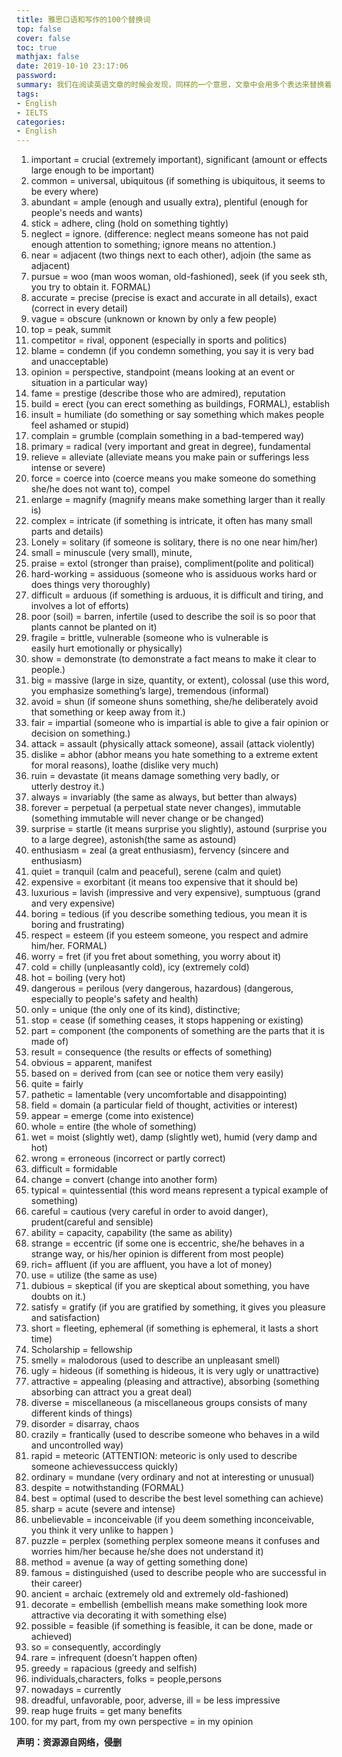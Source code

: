 ```yaml
---
title: 雅思口语和写作的100个替换词
top: false
cover: false
toc: true
mathjax: false
date: 2019-10-10 23:17:06
password:
summary: 我们在阅读英语文章的时候会发现，同样的一个意思，文章中会用多个表达来替换着用，这样，文章读起来才不会觉得单调无味。相同的道理，在我们参加口语和写作考试的时候，也要学着意思相近的词汇表达替换使用，这样也能显得语言丰富生动。
tags:
- English
- IELTS
categories:
- English
---
```

1. important = crucial (extremely important), significant (amount or effects large enough to be important)
2. common = universal, ubiquitous (if something is ubiquitous, it seems to be every where)
3. abundant = ample (enough and usually extra), plentiful (enough for people's needs and wants)
4. stick = adhere, cling (hold on something tightly)
5. neglect = ignore. (difference: neglect means someone has not paid enough attention to something; ignore means no attention.)
6. near = adjacent (two things next to each other), adjoin (the same as adjacent)
7. pursue = woo (man woos woman, old-fashioned), seek (if you seek sth, you try to obtain it. FORMAL)
8. accurate = precise (precise is exact and accurate in all details), exact (correct in every detail)
9. vague = obscure (unknown or known by only a few people)
10. top = peak, summit
11. competitor = rival, opponent (especially in sports and politics)
12. blame = condemn (if you condemn something, you say it is very bad and unacceptable)
13. opinion = perspective, standpoint (means looking at an event or situation in a particular way)
14. fame = prestige (describe those who are admired), reputation
15. build = erect (you can erect something as buildings, FORMAL), establish
16. insult = humiliate (do something or say something which makes people feel ashamed or stupid)
17. complain = grumble (complain something in a bad-tempered way)
18. primary = radical (very important and great in degree), fundamental
19. relieve = alleviate (alleviate means you make pain or sufferings less intense or severe)
20. force = coerce into (coerce means you make someone do something she/he does not want to), compel
21. enlarge = magnify (magnify means make something larger than it really is)
22. complex = intricate (if something is intricate, it often has many small parts and details)
23. Lonely = solitary (if someone is solitary, there is no one near him/her)
24. small = minuscule (very small), minute,
25. praise = extol (stronger than praise), compliment(polite and political)
26. hard-working = assiduous (someone who is assiduous works hard or does things very thoroughly)
27. difficult = arduous (if something is arduous, it is difficult and tiring, and involves a lot of efforts)
28. poor (soil) = barren, infertile (used to describe the soil is so poor that plants cannot be planted on it)
29. fragile = brittle, vulnerable (someone who is vulnerable is easily hurt emotionally or physically)
30. show = demonstrate (to demonstrate a fact means to make it clear to people.)
31. big = massive (large in size, quantity, or extent), colossal (use this word, you emphasize something’s large), tremendous (informal)
32. avoid = shun (if someone shuns something, she/he deliberately avoid that something or keep away from it.)
33. fair = impartial (someone who is impartial is able to give a fair opinion or decision on something.)
34. attack = assault (physically attack someone), assail (attack violently)
35. dislike = abhor (abhor means you hate something to a extreme extent for moral reasons), loathe (dislike very much)
36. ruin = devastate (it means damage something very badly, or utterly destroy it.)
37. always = invariably (the same as always, but better than always)
38. forever = perpetual (a perpetual state never changes), immutable (something immutable will never change or be changed)
39. surprise = startle (it means surprise you slightly), astound (surprise you to a large degree), astonish(the same as astound)
40. enthusiasm = zeal (a great enthusiasm), fervency (sincere and enthusiasm)
41. quiet = tranquil (calm and peaceful), serene (calm and quiet)
42. expensive = exorbitant (it means too expensive that it should be)
43. luxurious = lavish (impressive and very expensive), sumptuous (grand and very expensive)
44. boring = tedious (if you describe something tedious, you mean it is boring and frustrating)
45. respect = esteem (if you esteem someone, you respect and admire him/her. FORMAL)
46. worry = fret (if you fret about something, you worry about it)
47. cold = chilly (unpleasantly cold), icy (extremely cold)
48. hot = boiling (very hot)
49. dangerous = perilous (very dangerous, hazardous) (dangerous, especially to people's safety and health)
50. only = unique (the only one of its kind), distinctive;
51. stop = cease (if something ceases, it stops happening or existing)
52. part = component (the components of something are the parts that it is made of)
53. result = consequence (the results or effects of something)
54. obvious = apparent, manifest
55. based on = derived from (can see or notice them very easily)
56. quite = fairly
57. pathetic = lamentable (very uncomfortable and disappointing)
58. field = domain (a particular field of thought, activities or interest)
59. appear = emerge (come into existence)
60. whole = entire (the whole of something)
61. wet = moist (slightly wet), damp (slightly wet), humid (very damp and hot)
62. wrong = erroneous (incorrect or partly correct)
63. difficult = formidable
64. change = convert (change into another form)
65. typical = quintessential (this word means represent a typical example of something)
66. careful = cautious (very careful in order to avoid danger), prudent(careful and sensible)
67. ability = capacity, capability (the same as ability)
68. strange = eccentric (if some one is eccentric, she/he behaves in a strange way, or his/her opinion is different from most people)
69. rich= affluent (if you are affluent, you have a lot of money)
70. use = utilize (the same as use)
71. dubious = skeptical (if you are skeptical about something, you have doubts on it.)
72. satisfy = gratify (if you are gratified by something, it gives you pleasure and satisfaction)
73. short = fleeting, ephemeral (if something is ephemeral, it lasts a short time)
74. Scholarship = fellowship
75. smelly = malodorous (used to describe an unpleasant smell)
76. ugly = hideous (if something is hideous, it is very ugly or unattractive)
77. attractive = appealing (pleasing and attractive), absorbing (something absorbing can attract you a great deal)
78. diverse = miscellaneous (a miscellaneous groups consists of many different kinds of things)
79. disorder = disarray, chaos
80. crazily = frantically (used to describe someone who behaves in a wild and uncontrolled way)
81. rapid = meteoric (ATTENTION: meteoric is only used to describe someone achievessuccess quickly)
82. ordinary = mundane (very ordinary and not at interesting or unusual)
83. despite = notwithstanding (FORMAL)
84. best = optimal (used to describe the best level something can achieve)
85. sharp = acute (severe and intense)
86. unbelievable = inconceivable (if you deem something inconceivable, you think it very unlike to happen )
87. puzzle = perplex (something perplex someone means it confuses and worries him/her because he/she does not understand it)
88. method = avenue (a way of getting something done)
89. famous = distinguished (used to describe people who are successful in their career)
90. ancient = archaic (extremely old and extremely old-fashioned)
91. decorate = embellish (embellish means make something look more attractive via decorating it with something else)
92. possible = feasible (if something is feasible, it can be done, made or achieved)
93. so = consequently, accordingly
94. rare = infrequent (doesn’t happen often)
95. greedy = rapacious (greedy and selfish)
96. individuals,characters, folks = people,persons
97. nowadays = currently
98. dreadful, unfavorable, poor, adverse, ill = be less impressive
99. reap huge fruits = get many benefits
100. for my part, from my own perspective = in my opinion

**声明：资源源自网络，侵删**
